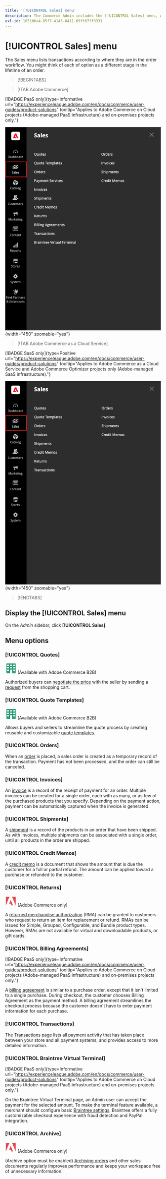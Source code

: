 ```yaml
---
title: '[!UICONTROL Sales] menu'
description: The Commerce Admin includes the [!UICONTROL Sales] menu, which provides access to tools for working with orders according to where they are in the workflow.
exl-id: 105106a4-85f7-4143-8411-69ff67ff9331
---
```

# [!UICONTROL Sales] menu

The Sales menu lists transactions according to where they are in the order workflow. You might think of each of option as a different stage in the lifetime of an order.

>[!BEGINTABS]

>[!TAB Adobe Commerce]

[!BADGE PaaS only]{type=Informative url="https://experienceleague.adobe.com/en/docs/commerce/user-guides/product-solutions" tooltip="Applies to Adobe Commerce on Cloud projects (Adobe-managed PaaS infrastructure) and on-premises projects only."}

![Sales menu](./assets/admin-menu-sales.png){width="450" zoomable="yes"}

>[!TAB Adobe Commerce as a Cloud Service]

[!BADGE SaaS only]{type=Positive url="https://experienceleague.adobe.com/en/docs/commerce/user-guides/product-solutions" tooltip="Applies to Adobe Commerce as a Cloud Service and Adobe Commerce Optimizer projects only (Adobe-managed SaaS infrastructure)."}

![Sales menu](./assets/admin-menu-sales-accs.png){width="450" zoomable="yes"}

>[!ENDTABS]

## Display the [!UICONTROL Sales] menu

On the _Admin_ sidebar, click **[!UICONTROL Sales]**.

## Menu options

### [!UICONTROL Quotes]

![Adobe Commerce B2B](../assets/b2b.svg) (Available with Adobe Commerce B2B)

Authorized buyers can [negotiate the price](../b2b/quotes.md) with the seller by sending a [request](../b2b/quote-request.md) from the shopping cart.

### [!UICONTROL Quote Templates]

![Adobe Commerce B2B](../assets/b2b.svg) (Available with Adobe Commerce B2B)

Allows buyers and sellers to streamline the quote process by creating reusable and customizable [quote templates](../b2b/quote-templates-overview.md).

### [!UICONTROL Orders]

When an [order](orders.md) is placed, a sales order is created as a temporary record of the transaction. Payment has not been processed, and the order can still be canceled.

### [!UICONTROL Invoices]

An [invoice](invoices.md) is a record of the receipt of payment for an order. Multiple invoices can be created for a single order, each with as many, or as few of the purchased products that you specify. Depending on the payment action, payment can be automatically captured when the invoice is generated.

### [!UICONTROL Shipments]

A [shipment](shipments.md) is a record of the products in an order that have been shipped. As with invoices, multiple shipments can be associated with a single order, until all products in the order are shipped.

### [!UICONTROL Credit Memos]

A [credit memo](credit-memos.md) is a document that shows the amount that is due the customer for a full or partial refund. The amount can be applied toward a purchase or refunded to the customer.

### [!UICONTROL Returns]

![Adobe Commerce](../assets/adobe-logo.svg) (Adobe Commerce only)

A [returned merchandise authorization](returns.md) (RMA) can be granted to customers who request to return an item for replacement or refund. RMAs can be issued for Simple, Grouped, Configurable, and Bundle product types. However, RMAs are not available for virtual and downloadable products, or gift cards.

### [!UICONTROL Billing Agreements]

[!BADGE PaaS only]{type=Informative url="https://experienceleague.adobe.com/en/docs/commerce/user-guides/product-solutions" tooltip="Applies to Adobe Commerce on Cloud projects (Adobe-managed PaaS infrastructure) and on-premises projects only."}

A [billing agreement](paypal-billing-agreements.md) is similar to a purchase order, except that it isn't limited to a single purchase. During checkout, the customer chooses Billing Agreement as the payment method. A billing agreement streamlines the checkout process because the customer doesn't have to enter payment information for each purchase.

### [!UICONTROL Transactions]

The [Transactions](transactions.md) page lists all payment activity that has taken place between your store and all payment systems, and provides access to more detailed information.

### [!UICONTROL Braintree Virtual Terminal]

[!BADGE PaaS only]{type=Informative url="https://experienceleague.adobe.com/en/docs/commerce/user-guides/product-solutions" tooltip="Applies to Adobe Commerce on Cloud projects (Adobe-managed PaaS infrastructure) and on-premises projects only."}

On the Braintree Virtual Terminal page, an Admin user can accept the payment for the selected amount. To make the terminal feature available, a merchant should configure basic [Braintree settings](braintree.md). Braintree offers a fully customizable checkout experience with fraud detection and PayPal integration.

### [!UICONTROL Archive]

![Adobe Commerce](../assets/adobe-logo.svg) (Adobe Commerce only)

(Archive option must be enabled) [Archiving orders](order-archive.md) and other sales documents regularly improves performance and keeps your workspace free of unnecessary information.
